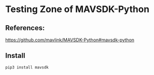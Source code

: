 # Testing Zone of MAVSDK-Python

## References:
https://github.com/mavlink/MAVSDK-Python#mavsdk-python

## Install
    pip3 install mavsdk
